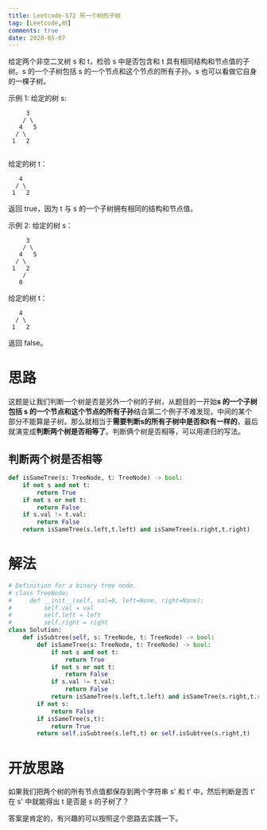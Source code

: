 ```yaml
---
title: Leetcode-572 另一个树的子树
tag: [Leetcode,树]
comments: true
date: 2020-05-07
---
```




给定两个非空二叉树 s 和 t，检验 s 中是否包含和 t 具有相同结构和节点值的子树。s 的一个子树包括 s 的一个节点和这个节点的所有子孙。s 也可以看做它自身的一棵子树。

示例 1:
给定的树 s:

```
     3
    / \
   4   5
  / \
 1   2
 
```

给定的树 t：

```
   4 
  / \
 1   2
```

返回 true，因为 t 与 s 的一个子树拥有相同的结构和节点值。

示例 2:
给定的树 s：

```
     3
    / \
   4   5
  / \
 1   2
    /
   0
```

给定的树 t：

```
   4
  / \
 1   2
``` 

返回 false。

# 思路

这题是让我们判断一个树是否是另外一个树的子树，从题目的一开始**s 的一个子树包括 s 的一个节点和这个节点的所有子孙**结合第二个例子不难发现，中间的某个部分不能算是子树。那么就相当于**需要判断s的所有子树中是否和t有一样的**，最后就演变成**判断两个树是否相等了**。判断俩个树是否相等，可以用递归的写法。


## 判断两个树是否相等

```python
def isSameTree(s: TreeNode, t: TreeNode) -> bool:
    if not s and not t:
        return True
    if not s or not t:
        return False
    if s.val != t.val:
        return False
    return isSameTree(s.left,t.left) and isSameTree(s.right,t.right)
```


# 解法

```python
# Definition for a binary tree node.
# class TreeNode:
#     def __init__(self, val=0, left=None, right=None):
#         self.val = val
#         self.left = left
#         self.right = right
class Solution:
    def isSubtree(self, s: TreeNode, t: TreeNode) -> bool:
        def isSameTree(s: TreeNode, t: TreeNode) -> bool:
            if not s and not t:
                return True
            if not s or not t:
                return False
            if s.val != t.val:
                return False
            return isSameTree(s.left,t.left) and isSameTree(s.right,t.right)
        if not s:
            return False
        if isSameTree(s,t):
            return True
        return self.isSubtree(s.left,t) or self.isSubtree(s.right,t)
```


# 开放思路

如果我们把两个树的所有节点值都保存到两个字符串 s' 和 t' 中，然后判断是否 t' 在 s' 中就能得出 t 是否是 s 的子树了？

答案是肯定的，有兴趣的可以按照这个思路去实践一下。